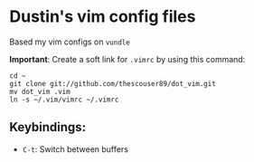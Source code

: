 Dustin's vim config files
===========================

Based my vim configs on `vundle`

**Important**: Create a soft link for `.vimrc` by using this command:

    cd ~
    git clone git://github.com/thescouser89/dot_vim.git
    mv dot_vim .vim
    ln -s ~/.vim/vimrc ~/.vimrc


Keybindings:
------------

* `C-t`: Switch between buffers
